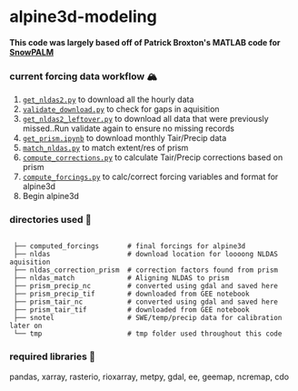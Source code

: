 # alpine3d-modeling
#### This code was largely based off of Patrick Broxton's MATLAB code for [SnowPALM](https://github.com/broxtopd/SnowPALM)

### current forcing data workflow :mountain_snow:
 1. [`get_nldas2.py`](get_nldas2.py) to download all the hourly data
 1. [`validate_download.py`](validate_download.py) to check for gaps in aquisition
 1. [`get_nldas2_leftover.py`](get_nldas2_leftover.py) to download all data that were previously missed..Run validate again to ensure no missing records
 1. [`get_prism.ipynb`](get_prism.ipynb) to download monthly Tair/Precip data
 1. [`match_nldas.py`](match_nldas.py) to match extent/res of prism
 1. [`compute_corrections.py`](compute_corrections.py) to calculate Tair/Precip corrections based on prism
 1. [`compute_forcings.py`](compute_forcings.py) to calc/correct forcing variables and format for alpine3d
 1.  Begin alpine3d

### directories used :file_folder:
```
 
 ├── computed_forcings       # final forcings for alpine3d
 ├── nldas                   # download location for loooong NLDAS aquisition
 ├── nldas_correction_prism  # correction factors found from prism
 ├── nldas_match             # Aligning NLDAS to prism
 ├── prism_precip_nc         # converted using gdal and saved here
 ├── prism_precip_tif        # downloaded from GEE notebook
 ├── prism_tair_nc           # converted using gdal and saved here
 ├── prism_tair_tif          # downloaded from GEE notebook
 ├── snotel                  # SWE/temp/precip data for calibration later on
 └── tmp                     # tmp folder used throughout this code
````

### required libraries :floppy_disk:
pandas, xarray, rasterio, rioxarray, metpy, gdal, ee, geemap, ncremap, cdo
